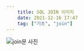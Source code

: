 ```yaml
---
    title: SQL JOIN 이미지
    date: 2021-12-16 17:47
    tag: ["기초", "join"]
---
```


![join문 사진](https://lh3.googleusercontent.com/pw/AM-JKLXmz7k-bqDlMvQibSOw-qKIUqVkVR499Az5a7bxrsviBJlOGMBiKpK_QXJdsWslA7h_L_oICu8s4PqW1DuIgtxVfjm6qdkUAAakm6VzH0i5lYRlhg1VtQ_ue6bMV29EilroUT8HPJLrbKYuHF8NpAzU=w966-h760-no?authuser=0)